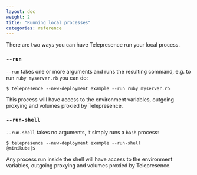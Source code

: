 ```yaml
---
layout: doc
weight: 2
title: "Running local processes"
categories: reference
---
```


There are two ways you can have Telepresence run your local process.

### `--run`

`--run` takes one or more arguments and runs the resulting command, e.g. to run `ruby myserver.rb` you can do:

```console
$ telepresence --new-deployment example --run ruby myserver.rb
```

This process will have access to the environment variables, outgoing proxying and volumes proxied by Telepresence.

### `--run-shell`

`--run-shell` takes no arguments, it simply runs a `bash` process:

```console
$ telepresence --new-deployment example --run-shell
@minikube|$
```

Any process run inside the shell will have access to the environment variables, outgoing proxying and volumes proxied by Telepresence.
